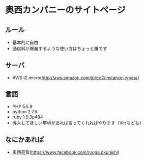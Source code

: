 奥西カンパニーのサイトページ
====

## ルール
* 基本的に自由
* 通信料が爆発するような使い方はちょっと嫌です


## サーバ
* AWS t2.micro(http://aws.amazon.com/jp/ec2/instance-types/)

## 言語
* PHP 5.5.9
* python 2.7.6
* ruby 1.9.3p484
* 導入してほしい環境があれば言ってくれればやります（Verなども）


## なにかあれば
* 奥西亮賀(https://www.facebook.com/ryoga.okunishi)
